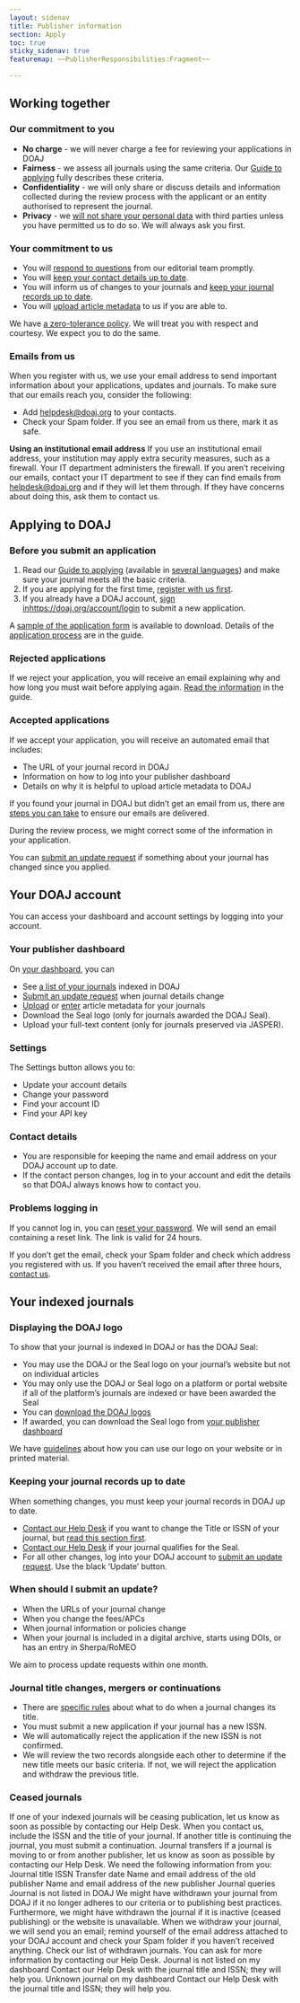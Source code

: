 ```yaml
---
layout: sidenav
title: Publisher information
section: Apply
toc: true
sticky_sidenav: true
featuremap: ~~PublisherResponsibilities:Fragment~~

---
```


## Working together

### Our commitment to you

- **No charge** - we will never charge a fee for reviewing your applications in DOAJ
- **Fairness** - we assess all journals using the same criteria. Our [Guide to applying](/apply/guide/) fully describes these criteria.
- **Confidentiality** - we will only share or discuss details and information collected during the review process with the applicant or an entity authorised to represent the journal.
- **Privacy** - we [will not share your personal data](https://doaj.org/privacy/) with third parties unless you have permitted us to do so. We will always ask you first.

### Your commitment to us

- You will [respond to questions](https://doaj.org/apply/guide/#the-application-process) from our editorial team promptly.
- You will [keep your contact details up to date](https://docs.google.com/document/d/17hv4Wz7l_5jC0FwXEB8DlEQjkFxtd5ZOa_6GsfrUqPk/edit#heading=h.eieqb2mmewak).
- You will inform us of changes to your journals and [keep your journal records up to date](https://docs.google.com/document/d/17hv4Wz7l_5jC0FwXEB8DlEQjkFxtd5ZOa_6GsfrUqPk/edit#heading=h.ydj8hbjlzlzx).
- You will [upload article metadata](https://doaj.org/publisher/uploadfile) to us if you are able to.

We have [a zero-tolerance policy](https://doaj.org/about/#zero-tolerance-policy). We will treat you with respect and courtesy. We expect you to do the same.

### Emails from us

When you register with us, we use your email address to send important information about your applications, updates and journals. To make sure that our emails reach you, consider the following:

- Add helpdesk@doaj.org to your contacts.
- Check your Spam folder. If you see an email from us there, mark it as safe.

**Using an institutional email address**
If you use an institutional email address, your institution may apply extra security measures, such as a firewall. Your IT department administers the firewall. If you aren’t receiving our emails, contact your IT department to see if they can find emails from helpdesk@doaj.org and if they will let them through. If they have concerns about doing this, ask them to contact us.

## Applying to DOAJ

### Before you submit an application

1. Read our [Guide to applying](https://doaj.org/apply/guide/) (available in [several languages](https://doaj.org/apply/guide/#in-other-languages)) and make sure your journal meets all the basic criteria.
2. If you are applying for the first time, [register with us first](https://doaj.org/account/register).
3. If you already have a DOAJ account, [sign in](https://doaj.org/account/login)https://doaj.org/account/login to submit a new application.

A [sample of the application form](https://doaj.org/static/doaj/docs/2023-07-04-DOAJQuestions.pdf) is available to download. Details of the [application process](https://doaj.org/apply/guide/#the-application-process) are in the guide.

### Rejected applications

If we reject your application, you will receive an email explaining why and how long you must wait before applying again. [Read the information](https://doaj.org/apply/guide/#if-your-application-is-rejected) in the guide.

### Accepted applications

If we accept your application, you will receive an automated email that includes:
- The URL of your journal record in DOAJ
- Information on how to log into your publisher dashboard
- Details on why it is helpful to upload article metadata to DOAJ

If you found your journal in DOAJ but didn’t get an email from us, there are [steps you can take](https://docs.google.com/document/d/17hv4Wz7l_5jC0FwXEB8DlEQjkFxtd5ZOa_6GsfrUqPk/edit#heading=h.afqabefrwof3) to ensure our emails are delivered.

During the review process, we might correct some of the information in your application.

You can [submit an update request](https://docs.google.com/document/d/17hv4Wz7l_5jC0FwXEB8DlEQjkFxtd5ZOa_6GsfrUqPk/edit#heading=h.ydj8hbjlzlzx) if something about your journal has changed since you applied.

## Your DOAJ account

You can access your dashboard and account settings by logging into your account.

### Your publisher dashboard

On [your dashboard](https://doaj.org/publisher/), you can

- See [a list of your journals](https://doaj.org/publisher/journal) indexed in DOAJ
- [Submit an update request](https://docs.google.com/document/d/17hv4Wz7l_5jC0FwXEB8DlEQjkFxtd5ZOa_6GsfrUqPk/edit#heading=h.ydj8hbjlzlzx) when journal details change
- [Upload](https://doaj.org/publisher/uploadfile) or [enter](https://doaj.org/publisher/metadata) article metadata for your journals
- Download the Seal logo (only for journals awarded the DOAJ Seal).
- Upload your full-text content (only for journals preserved via JASPER).

### Settings

The Settings button allows you to:

- Update your account details
- Change your password
- Find your account ID
- Find your API key

### Contact details

- You are responsible for keeping the name and email address on your DOAJ account up to date.
- If the contact person changes, log in to your account and edit the details so that DOAJ always knows how to contact you.

### Problems logging in

If you cannot log in, you can [reset your password](https://doaj.org/account/forgot). We will send an email containing a reset link. The link is valid for 24 hours. 

If you don’t get the email, check your Spam folder and check which address you registered with us. If you haven’t received the email after three hours, [contact us](mailto:helpdesk@doaj.org).

## Your indexed journals

### Displaying the DOAJ logo

To show that your journal is indexed in DOAJ or has the DOAJ Seal:

- You may use the DOAJ or the Seal logo on your journal’s website but not on individual articles
- You may only use the DOAJ or Seal logo on a platform or portal website if all of the platform’s journals are indexed or have been awarded the Seal
- You can [download the DOAJ logos](https://doaj-kit.netlify.app/building-blocks/logotype/)
- If awarded, you can download the Seal logo from [your publisher dashboard](https://doaj.org/publisher/journal)

We have [guidelines](https://doaj-kit.netlify.app/building-blocks/logotype/) about how you can use our logo on your website or in printed material.

### Keeping your journal records up to date
When something changes, you must keep your journal records in DOAJ up to date.

- [Contact our Help Desk](mailto:helpdesk@doaj.org) if you want to change the Title or ISSN of your journal, but [read this section first](https://docs.google.com/document/d/17hv4Wz7l_5jC0FwXEB8DlEQjkFxtd5ZOa_6GsfrUqPk/edit#heading=h.yjpqoy71fmiy).
- [Contact our Help Desk](mailto:helpdesk@doaj.org) if your journal qualifies for the Seal.
- For all other changes, log into your DOAJ account to [submit an update request](https://doaj.org/publisher/journal). Use the black ‘Update’ button.

### When should I submit an update?

- When the URLs of your journal change
- When you change the fees/APCs
- When journal information or policies change
- When your journal is included in a digital archive, starts using DOIs, or has an entry in Sherpa/RoMEO

We aim to process update requests within one month.

### Journal title changes, mergers or continuations

- There are [specific rules](https://www.issn.org/understanding-the-issn/assignment-rules/issn-the-major-principles/) about what to do when a journal changes its title.
- You must submit a new application if your journal has a new ISSN.
- We will automatically reject the application if the new ISSN is not confirmed.
- We will review the two records alongside each other to determine if the new title meets our basic criteria. If not, we will reject the application and withdraw the previous title.

### Ceased journals
If one of your indexed journals will be ceasing publication, let us know as soon as possible by contacting our Help Desk. When you contact us, include the ISSN and the title of your journal.
If another title is continuing the journal, you must submit a continuation.
Journal transfers
If a journal is moving to or from another publisher, let us know as soon as possible by contacting our Help Desk. We need the following information from you:
Journal title
ISSN
Transfer date
Name and email address of the old publisher
Name and email address of the new publisher
Journal queries
Journal is not listed in DOAJ
We might have withdrawn your journal from DOAJ if it no longer adheres to our criteria or to publishing best practices. Furthermore, we might have withdrawn the journal if it is inactive (ceased publishing) or the website is unavailable.
When we withdraw your journal, we will send you an email; remind yourself of the email address attached to your DOAJ account and check your Spam folder if you haven’t received anything.
Check our list of withdrawn journals.
You can ask for more information by contacting our Help Desk.
Journal is not listed on my dashboard
Contact our Help Desk with the journal title and ISSN; they will help you.
Unknown journal on my dashboard
Contact our Help Desk with the journal title and ISSN; they will help you.
